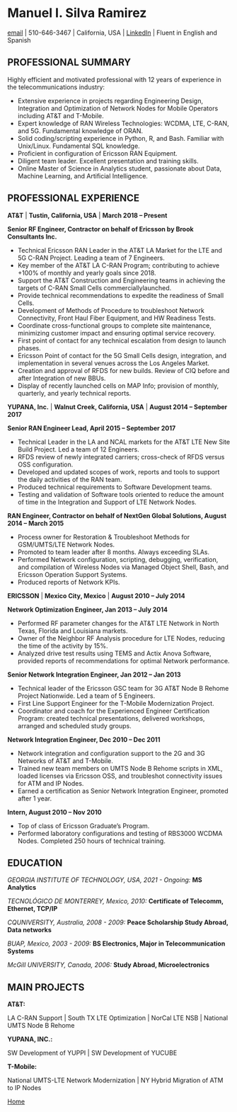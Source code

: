 #  Manuel I. Silva Ramirez 

[email](manuel.isr@outlook.com) | 510-646-3467 | California, USA | [LinkedIn](https://www.linkedin.com/in/manuel-silva-ramirez/) | Fluent in English and Spanish



## PROFESSIONAL SUMMARY

Highly efficient and motivated professional with 12 years of experience in the telecommunications industry:
- Extensive experience in projects regarding Engineering Design, Integration and Optimization of Network Nodes for Mobile Operators including AT&T and T-Mobile.
- Expert knowledge of RAN Wireless Technologies: WCDMA, LTE, C-RAN, and 5G. Fundamental knowledge of ORAN.
- Solid coding/scripting experience in Python, R, and Bash. Familiar with Unix/Linux. Fundamental SQL knowledge. 
- Proficient in configuration of Ericsson RAN Equipment.
- Diligent team leader. Excellent presentation and training skills. 
- Online Master of Science in Analytics student, passionate about Data, Machine Learning, and Artificial Intelligence.



## PROFESSIONAL EXPERIENCE


**AT&T** | **Tustin, California, USA** | **March 2018 – Present**

**Senior RF Engineer, Contractor on behalf of Ericsson by Brook Consultants Inc.**
- Technical Ericsson RAN Leader in the AT&T LA Market for the LTE and 5G C-RAN Project. Leading a team of 7 Engineers.
- Key member of the AT&T LA C-RAN Program; contributing to achieve +100% of monthly and yearly goals since 2018.
- Support the AT&T Construction and Engineering teams in achieving the targets of C-RAN Small Cells commerciallylaunched.
- Provide technical recommendations to expedite the readiness of Small Cells. 
- Development of Methods of Procedure to troubleshoot Network Connectivity, Front Haul Fiber Equipment, and HW Readiness Tests.
- Coordinate cross-functional groups to complete site maintenance, minimizing customer impact and ensuring optimal service recovery.
- First point of contact for any technical escalation from design to launch phases. 
- Ericsson Point of contact for the 5G Small Cells design, integration, and implementation in several venues across the Los Angeles Market.
- Creation and approval of RFDS for new builds. Review of CIQ before and after Integration of new BBUs.
- Display of recently launched cells on MAP Info; provision of monthly, quarterly, and yearly technical reports.



**YUPANA, Inc.** | **Walnut Creek, California, USA** | **August 2014 – September 2017**

**Senior RAN Engineer Lead, April 2015 – September 2017**
- Technical Leader in the LA and NCAL markets for the AT&T LTE New Site Build Project. Led a team of 12 Engineers.
- RFDS review of newly integrated carriers; cross-check of RFDS versus OSS configuration.
- Developed and updated scopes of work, reports and tools to support the daily activities of the RAN team.
- Produced technical requirements to Software Development teams. 
- Testing and validation of Software tools oriented to reduce the amount of time in the Integration and Support of LTE Network Nodes.


**RAN Engineer, Contractor on behalf of NextGen Global Solutions, August 2014 – March 2015**
- Process owner for Restoration & Troubleshoot Methods for GSM/UMTS/LTE Network Nodes.
- Promoted to team leader after 8 months. Always exceeding SLAs.
- Performed Network configuration, scripting, debugging, verification, and compilation of Wireless Nodes via Managed Object Shell, Bash, and Ericsson Operation Support Systems. 
- Produced reports of Network KPIs.


**ERICSSON** | **Mexico City, Mexico** | **August 2010 – July 2014**

**Network Optimization Engineer, Jan 2013 – July 2014**
- Performed RF parameter changes for the AT&T LTE Network in North Texas, Florida and Louisiana markets.
- Owner of the Neighbor RF Analysis procedure for LTE Nodes, reducing the time of the activity by 15%.
- Analyzed drive test results using TEMS and Actix Anova Software, provided reports of recommendations for optimal Network performance.

**Senior Network Integration Engineer, Jan 2012 – Jan 2013**
- Technical leader of the Ericsson GSC team for 3G AT&T Node B Rehome Project Nationwide. Led a team of 5 Engineers.
- First Line Support Engineer for the T-Mobile Modernization Project.
- Coordinator and coach for the Experienced Engineer Certification Program: created technical presentations, delivered workshops, arranged and scheduled study groups.

**Network Integration Engineer, Dec 2010 – Dec 2011**
- Network integration and configuration support to the 2G and 3G Networks of AT&T and T-Mobile.
- Trained new team members on UMTS Node B Rehome scripts in XML, loaded licenses via Ericsson OSS, and troubleshot connectivity issues for ATM and IP Nodes.
- Earned a certification as Senior Network Integration Engineer, promoted after 1 year.

**Intern, August 2010 – Nov 2010**
- Top of class of Ericsson Graduate’s Program.
- Performed laboratory configurations and testing of RBS3000 WCDMA Nodes. Completed 250 hours of technical training.


## EDUCATION

*GEORGIA INSTITUTE OF TECHNOLOGY, USA, 2021 - Ongoing:* 
**MS Analytics**


*TECNOLÓGICO DE MONTERREY, Mexico, 2010:*
**Certificate of Telecomm, Ethernet, TCP/IP**


*CQUNIVERSITY, Australia, 2008 - 2009:*
**Peace Scholarship Study Abroad, Data networks**


*BUAP, Mexico, 2003 - 2009:*
**BS Electronics, Major in Telecommunication Systems**


*McGill UNIVERSITY, Canada, 2006:*
**Study Abroad, Microelectronics**


## MAIN PROJECTS

**AT&T:** 

LA C-RAN Support | South TX LTE Optimization | NorCal LTE NSB | National UMTS Node B Rehome 

**YUPANA, INC.:**

SW Development of YUPPI | SW Development of YUCUBE

**T-Mobile:** 

National UMTS-LTE Network Modernization | NY Hybrid Migration of ATM to IP Nodes








[Home](https://manuelsr26.github.io/)
